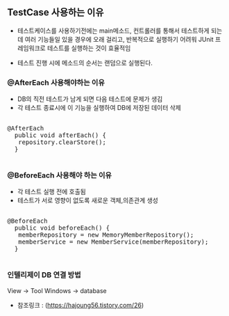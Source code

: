 ## TestCase 사용하는 이유

- 테스트케이스를 사용하기전에는 main메소드, 컨트롤러를 통해서 테스트하게 되는데 여러 기능들일 있을 경우에 오래 걸리고, 반복적으로 실행하기 어려워 JUnit 프레임워크로 테스트를 실행하는 것이 효율적임

- 테스트 진행 시에 메소드의 순서는 랜덤으로 실행된다.



### **@AfterEach 사용해야하는 이유**
- DB의 직전 테스트가 남게 되면 다음 테스트에 문제가 생김
- 각 테스트 종료시에 이 기능을 실행하여 DB에 저장된 데이터 삭제
<pre>

@AfterEach
  public void afterEach() {
   repository.clearStore();
  }

</pre>

### **@BeforeEach 사용해야 하는 이유**
- 각 테스트 실행 전에 호출됨
- 테스트가 서로 영향이 없도록 새로운 객체,의존관계 생성
<pre>

@BeforeEach
  public void beforeEach() {
   memberRepository = new MemoryMemberRepository();
   memberService = new MemberService(memberRepository);
  }

</pre>


### 인텔리제이 DB 연결 방법 
View -> Tool Windows -> database

+ 참조링크 : (https://hajoung56.tistory.com/26)
